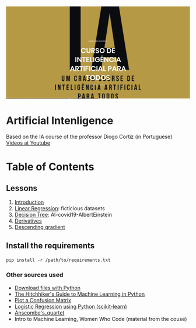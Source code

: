<p align="center">
<img src = "images/IAparaTodos.png"  width=600>  <br/> 
<p>

# Artificial Intenligence
Based on the IA course of the professor Diogo Cortiz (in Portuguese) <br/> 
[Videos at Youtube](https://www.youtube.com/channel/UC5MXrSUoLW0JRd2j7q1ef7Q)

# Table of Contents
## Lessons
1. [Introduction](01-Introduction)
2. [Linear Regression](02-LinearRegression): ficticious datasets
3. [Decision Tree](03-DecisionTree): AI-covid19-AlbertEinstein
4. [Derivatives](04-Derivates)
5. [Descending gradient](05-DescendingGradient)


## Install the requirements
`pip install -r /path/to/requirements.txt`


### Other sources used
- [Download files with Python](https://stackabuse.com/download-files-with-python/)<br/> 
- [The Hitchhiker's Guide to Machine Learning in Python](https://www.linkedin.com/pulse/hitchhikers-guide-machine-learning-python-conor-dewey/) <br/> 
- [Plot a Confusion Matrix](https://www.kaggle.com/grfiv4/plot-a-confusion-matrix)<br/> 
- [Logistic Regression using Python (scikit-learn)](https://towardsdatascience.com/logistic-regression-using-python-sklearn-numpy-mnist-handwriting-recognition-matplotlib-a6b31e2b166a)<BR/>
- [Anscombe's_quartet](https://en.wikipedia.org/wiki/Anscombe's_quartet)<BR/>
- Intro to Machine Learning, Women Who Code (material from the couse)